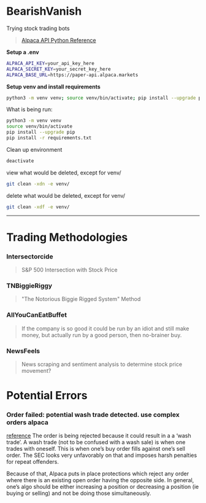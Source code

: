 # BearishVanish
Trying stock trading bots
> [Alpaca API Python Reference](https://pypi.org/project/alpaca-py/)

**Setup a .env**

```bash
ALPACA_API_KEY=your_api_key_here
ALPACA_SECRET_KEY=your_secret_key_here
ALPACA_BASE_URL=https://paper-api.alpaca.markets
```


**Setup venv and install requirements**

```bash
python3 -m venv venv; source venv/bin/activate; pip install --upgrade pip; pip install -r requirements.txt
```

What is being run:

```bash
python3 -m venv venv
source venv/bin/activate
pip install --upgrade pip
pip install -r requirements.txt
```


Clean up environment

```bash
deactivate
```

view what would be deleted, except for venv/

```bash
git clean -xdn -e venv/
```

delete what would be deleted, except for venv/

```bash
git clean -xdf -e venv/
```

---

# Trading Methodologies


### Intersectorcide

> S&P 500 Intersection with Stock Price

### TNBiggieRiggy
> "The Notorious Biggie Rigged System" Method

### AllYouCanEatBuffet
> If the company is so good it could be run by an idiot and still make money, but actually run by a good person, then no-brainer buy.

### NewsFeels
> News scraping and sentiment analysis to determine stock price movement?


# Potential Errors


### Order failed: potential wash trade detected. use complex orders alpaca

[reference](https://forum.alpaca.markets/t/apierror-potential-wash-trade-detected-use-complex-orders/13441/6)
The order is being rejected because it could result in a a ‘wash trade’. A wash trade (not to be confused with a wash sale) is when one trades with oneself. This is when one’s buy order fills against one’s sell order. The SEC looks very unfavorably on that and imposes harsh penalties for repeat offenders.

Because of that, Alpaca puts in place protections which reject any order where there is an existing open order having the opposite side. In general, one’s algo should be either increasing a position or decreasing a position (ie buying or selling) and not be doing those simultaneously.